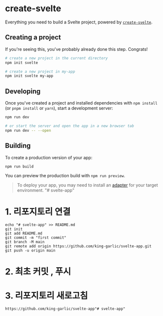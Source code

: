 # create-svelte

Everything you need to build a Svelte project, powered by [`create-svelte`](https://github.com/sveltejs/kit/tree/master/packages/create-svelte).

## Creating a project

If you're seeing this, you've probably already done this step. Congrats!

```bash
# create a new project in the current directory
npm init svelte

# create a new project in my-app
npm init svelte my-app
```

## Developing

Once you've created a project and installed dependencies with `npm install` (or `pnpm install` or `yarn`), start a development server:

```bash
npm run dev

# or start the server and open the app in a new browser tab
npm run dev -- --open
```

## Building

To create a production version of your app:

```bash
npm run build
```

You can preview the production build with `npm run preview`.

> To deploy your app, you may need to install an [adapter](https://kit.svelte.dev/docs/adapters) for your target environment.
"# svelte-app" 


# 1. 리포지토리 연결
    echo "# svelte-app" >> README.md
    git init
    git add README.md
    git commit -m "first commit"
    git branch -M main
    git remote add origin https://github.com/king-garlic/svelte-app.git
    git push -u origin main

# 2. 최초 커밋 , 푸시

# 3. 리포지토리 새로고침
    https://github.com/king-garlic/svelte-app"# svelte-app" 
